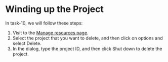# Winding up the Project

In task-10, we will follow these steps:

1. Visit to the [Manage resources page](https://console.cloud.google.com/iam-admin/projects?_ga=2.121770059.1153267801.1621460753-1038771471.1596497232).
2. Select the project that you want to delete, and then click on options and select Delete.
3. In the dialog, type the project ID, and then click Shut down to delete the project.
